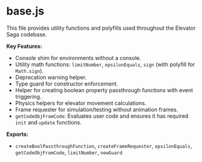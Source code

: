 # base.js

This file provides utility functions and polyfills used throughout the Elevator Saga codebase.

<!-- START doctoc generated TOC please keep comment here to allow auto update -->
<!-- END doctoc generated TOC please keep comment here to allow auto update -->

**Key Features:**

- Console shim for environments without a console.
- Utility math functions: `limitNumber`, `epsilonEquals`, `sign` (with polyfill for `Math.sign`).
- Deprecation warning helper.
- Type guard for constructor enforcement.
- Helper for creating boolean property passthrough functions with event triggering.
- Physics helpers for elevator movement calculations.
- Frame requester for simulation/testing without animation frames.
- `getCodeObjFromCode`: Evaluates user code and ensures it has required `init` and `update` functions.

**Exports:**

- `createBoolPassthroughFunction`, `createFrameRequester`, `epsilonEquals`, `getCodeObjFromCode`, `limitNumber`,
  `newGuard`
